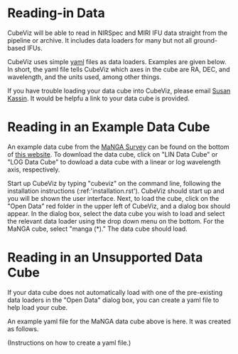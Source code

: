 # Reading-in Data

CubeViz will be able to read in NIRSpec and MIRI IFU data straight from the pipeline or archive.  It includes data loaders for many but not all ground-based IFUs.

CubeViz uses simple [yaml](https://learn.getgrav.org/advanced/yaml) files as data loaders.  Examples are given below.  In short, the yaml file tells CubeViz which axes in the cube are RA, DEC, and wavelength, and the units used, among other things.

If you have trouble loading your data cube into CubeViz, please email [Susan Kassin](https://www.susankassin.com/contact/).  It would be helpfu a link to your data cube is provided.

# Reading in an Example Data Cube

An example data cube from the [MaNGA Survey](http://www.sdss.org/surveys/manga/) can be found on the bottom of [this website](http://skyserver.sdss.org/dr13/en/tools/explore/summary.aspx?ra=205.4384&dec=27.004754).  To download the data cube, click on "LIN Data Cube" or "LOG Data Cube" to dowload a data cube with a linear or log wavelength axis, respectively.

Start up CubeViz by typing "cubeviz" on the command line, following the
installation instructions (:ref:'installation.rst').  CubeViz should start
up and you will be shown the user interface.  Next, to load the cube, click
on the "Open Data" red folder in the upper left of CubeViz, and a dialog box
should appear.  In the dialog box, select the data cube you wish to load and
select the relevant data loader using the drop down menu on the bottom.
For the MaNGA cube, select "manga (*)."  The data cube should load.

# Reading in an Unsupported Data Cube

If your data cube does not automatically load with one of the
pre-existing data loaders in the "Open Data" dialog box, you can
create a yaml file to help load your cube.

An example yaml file for the MaNGA data cube above is here.
It was created as follows.

(Instructions on how to create a yaml file.)
